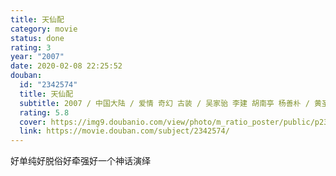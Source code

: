 ```yaml
---
title: 天仙配
category: movie
status: done
rating: 3
year: "2007"
date: 2020-02-08 22:25:52
douban:
  id: "2342574"
  title: 天仙配
  subtitle: 2007 / 中国大陆 / 爱情 奇幻 古装 / 吴家骀 李建 胡南亭 杨善朴 / 黄圣依 杨子
  rating: 5.8
  cover: https://img9.doubanio.com/view/photo/m_ratio_poster/public/p2374996504.jpg
  link: https://movie.douban.com/subject/2342574/
---
```


好单纯好脱俗好牵强好一个神话演绎

